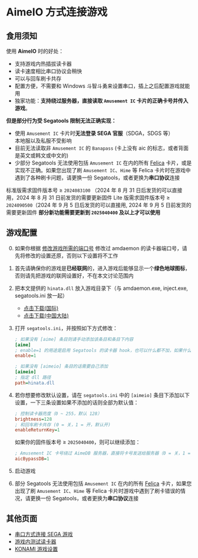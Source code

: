 # AimeIO 方式连接游戏

## 食用须知
使用 **AimeIO** 时的好处：
* 支持游戏内热插拔读卡器
* 读卡速度相比串口协议会稍快
* 可以与回车刷卡共存
* 配置方便，不需要和 Windows 斗智斗勇来设置串口，插上之后配置游戏就能用
* 独家功能：**支持绕过服务器，直接读取 `Amusement IC` 卡片的正确卡号并传入游戏**。

**但是部分行为受 Segatools 限制无法正确实现：**
* 使用 `Amusement IC` 卡片时**无法登录 SEGA 官服**（SDGA，SDGS 等）  
本地服以及私服不受影响
* 目前无法读取非 `Amusement IC` 的 `Banapass` (卡上没有 aic 的标志，或者背面是英文或韩文或中文的)
* 少部分 Segatools 无法使用包括 `Amusement IC` 在内的所有 [Felica](https://zh.wikipedia.org/wiki/FeliCa) 卡片，或是实现不正确。如果您出现了刷 `Amusement IC`、`Hime` 等 Felica 卡片时在游戏中遇到了各种刷卡问题，请更换一份 Segatools，或者更换为**串口协议**连接

标准版需求固件版本号 ≥ `2024083100` （2024 年 8 月 31 日后发货的可以直接用，2024 年 8 月 31 日前发货的需要更新固件
Lite 版需求固件版本号 ≥ `2024090500`（2024 年 9 月 5 日后发货的可以直接用, 2024 年 9 月 5 日前发货的需要更新固件
**部分新功能需要更新到 `2025040400` 及以上才可以使用**

## 游戏配置
0. 如果你根据 [修改游戏所需的端口号](com_port.md) 修改过 amdaemon 的读卡器端口号，请先将修改的设置还原，否则以下设置将不工作
1. 首先请确保你的游戏是**已经联网**的，进入游戏后能够显示一个**绿色地球图标**，否则请先把游戏的联网设置好，不在本文讨论范围内
2. 把本文提供的 `hinata.dll` 放入游戏目录下（与 amdaemon.exe, inject.exe, segatools.ini 放一起）   
   * [点击下载(国际)](https://github.com/nerimoe/hinata-neo-pub/raw/refs/heads/master/hinata.dll)
   * [点击下载(中国大陆)](https://gitee.com/nerimoe/hinata-pub/raw/master/hinata.dll)

3. 打开 `segatools.ini`，并按照如下方式修改：

   ```ini
   ; 如果没有 [aime] 条目则请手动添加该条目和条目下内容
   [aime]
   ; enable=1 的用途是启用 Segatools 的读卡器 hook，也可以什么都不加，如果什么都不加的话默认是启用的
   enable=1

   ; 如果没有 [aimeio] 条目的话需要自己添加
   [aimeio]
   ; 指定 dll 路径
   path=hinata.dll
   ```

4. 若你想要修改默认设置，请在 `segatools.ini` 中的 `[aimeio]` 条目下添加以下设置，一下三条设置如果不添加的话则全部为默认值：

   ```ini
   ; 控制读卡器亮度（0 ~ 255，默认 128）
   brightness=128
   ; 和回车刷卡共存 (0 = 关，1 = 开，默认开)
   enableReturnKey=1
   ```

   如果你的固件版本号 ≥ `2025040400`，则可以继续添加：

   ```ini
   ; Amusement IC 卡号绕过 AimeDB 服务器，直接将卡号发送给服务器（0 = 关，1 = 开，默认开）
   aicBypassDB=1
   ```

5. 启动游戏
6. 部分 Segatools 无法使用包括 `Amusement IC` 在内的所有 [Felica](https://zh.wikipedia.org/wiki/FeliCa) 卡片，如果您出现了刷 `Amusement IC`、`Hime` 等 Felica 卡片时游戏中遇到了刷卡错误的情况，请更换一份 Segatools，或者更换为**串口协议**连接


## 其他页面
* [串口方式连接 SEGA 游戏](serial.md)
* [游戏内测试读卡器](in_game_test.md)
* [KONAMI 游戏设置](../KONAMI/index.md)